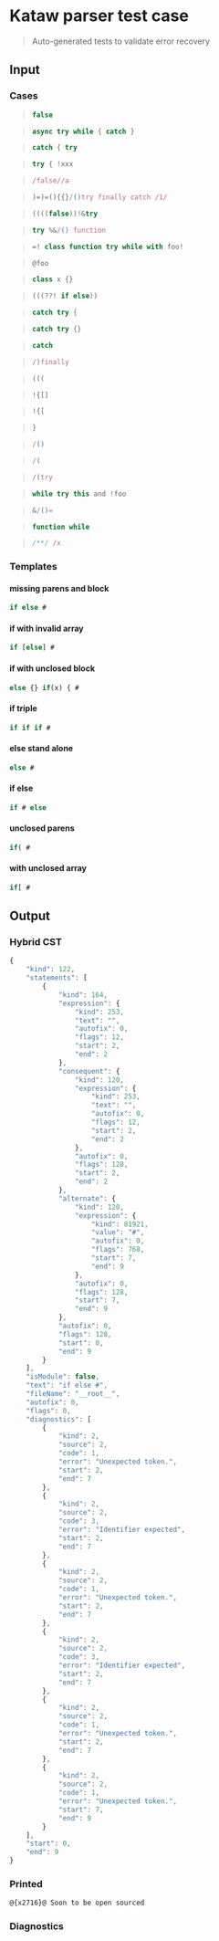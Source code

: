 # Kataw parser test case

> Auto-generated tests to validate error recovery
>

## Input

### Cases

> `````js
> false
> `````

> `````js
> async try while { catch }
> `````

> `````js
> catch { try
> `````

> `````js
> try { !xxx
> `````

> `````js
> /false//a
> `````

> `````js
> )=)=(){{}/()try finally catch /1/
> `````

> `````js
> ((((false))!&try
> `````

> `````js
> try %&/() function
> `````

> `````js
> =! class function try while with foo!
> `````

> `````js
> @foo
> `````

> `````js
> class x {}
> `````

> `````js
> (((??! if else))
> `````

> `````js
> catch try {
> `````

> `````js
> catch try {}
> `````

> `````js
> catch
> `````

> `````js
> /)finally
> `````

> `````js
> (((
> `````

> `````js
> !{[]
> `````

> `````js
> !{[
> `````

> `````js
> }
> `````

> `````js
> /()
> `````

> `````js
> /(
> `````

> `````js
> /(try
> `````

> `````js
> while try this and !foo
> `````

> `````js
> &/()=
> `````

> `````js
> function while
> `````

> `````js
> /**/ /x
> `````

### Templates

#### missing parens and block

`````js
if else #
`````

#### if with invalid array

`````js
if [else] #
`````

#### if with unclosed block

`````js
else {} if(x) { #
`````

#### if triple

`````js
if if if #
`````

#### else stand alone

`````js
else #
`````

#### if else

`````js
if # else
`````

#### unclosed parens

`````js
if( #
`````

#### with unclosed array

`````js
if[ #
`````



## Output

### Hybrid CST

```javascript
{
    "kind": 122,
    "statements": [
        {
            "kind": 164,
            "expression": {
                "kind": 253,
                "text": "",
                "autofix": 0,
                "flags": 12,
                "start": 2,
                "end": 2
            },
            "consequent": {
                "kind": 120,
                "expression": {
                    "kind": 253,
                    "text": "",
                    "autofix": 0,
                    "flags": 12,
                    "start": 2,
                    "end": 2
                },
                "autofix": 0,
                "flags": 128,
                "start": 2,
                "end": 2
            },
            "alternate": {
                "kind": 120,
                "expression": {
                    "kind": 81921,
                    "value": "#",
                    "autofix": 0,
                    "flags": 768,
                    "start": 7,
                    "end": 9
                },
                "autofix": 0,
                "flags": 128,
                "start": 7,
                "end": 9
            },
            "autofix": 0,
            "flags": 128,
            "start": 0,
            "end": 9
        }
    ],
    "isModule": false,
    "text": "if else #",
    "fileName": "__root__",
    "autofix": 0,
    "flags": 0,
    "diagnostics": [
        {
            "kind": 2,
            "source": 2,
            "code": 1,
            "error": "Unexpected token.",
            "start": 2,
            "end": 7
        },
        {
            "kind": 2,
            "source": 2,
            "code": 3,
            "error": "Identifier expected",
            "start": 2,
            "end": 7
        },
        {
            "kind": 2,
            "source": 2,
            "code": 1,
            "error": "Unexpected token.",
            "start": 2,
            "end": 7
        },
        {
            "kind": 2,
            "source": 2,
            "code": 3,
            "error": "Identifier expected",
            "start": 2,
            "end": 7
        },
        {
            "kind": 2,
            "source": 2,
            "code": 1,
            "error": "Unexpected token.",
            "start": 2,
            "end": 7
        },
        {
            "kind": 2,
            "source": 2,
            "code": 1,
            "error": "Unexpected token.",
            "start": 7,
            "end": 9
        }
    ],
    "start": 0,
    "end": 9
}
```

### Printed

```javascript
@{x2716}@ Soon to be open sourced
```

### Diagnostics

```javascript

```


